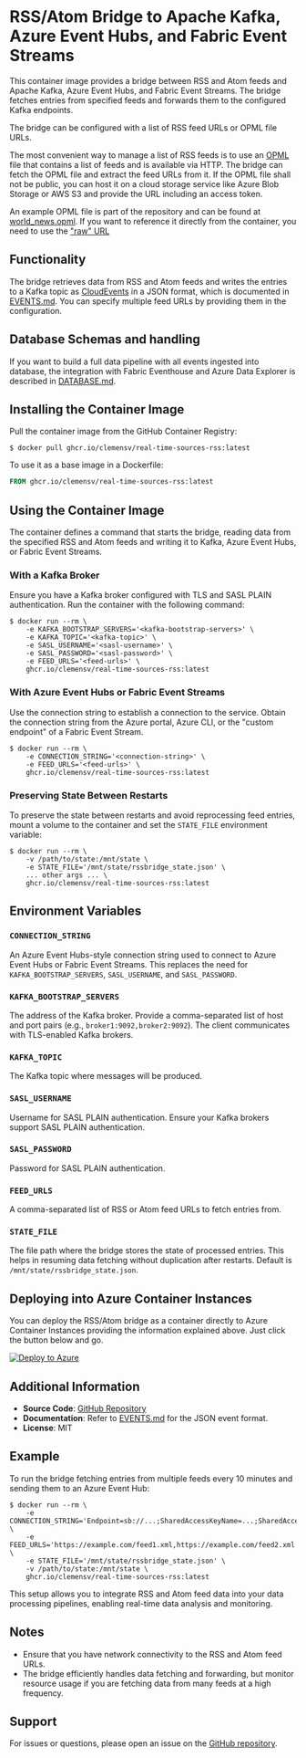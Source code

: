 # RSS/Atom Bridge to Apache Kafka, Azure Event Hubs, and Fabric Event Streams

This container image provides a bridge between RSS and Atom feeds and Apache
Kafka, Azure Event Hubs, and Fabric Event Streams. The bridge fetches entries
from specified feeds and forwards them to the configured Kafka endpoints.

The bridge can be configured with a list of RSS feed URLs or OPML file URLs.

The most convenient way to manage a list of RSS feeds is to use an
[OPML](https://en.wikipedia.org/wiki/OPML) file that contains a list of feeds
and is available via HTTP. The bridge can fetch the OPML file and extract the
feed URLs from it. If the OPML file shall not be public, you can host it on a
cloud storage service like Azure Blob Storage or AWS S3 and provide the URL
including an access token.

An example OPML file is part of the repository and can be found at
[world_news.opml](opml/world_news.opml). If you want to reference it directly from the container, you need
to use the ["raw" URL](https://raw.githubusercontent.com/clemensv/real-time-sources/main/rss/opml/world_news.opml)

## Functionality

The bridge retrieves data from RSS and Atom feeds and writes the entries to a
Kafka topic as [CloudEvents](https://cloudevents.io/) in a JSON format, which is
documented in [EVENTS.md](EVENTS.md). You can specify multiple feed URLs by
providing them in the configuration.

## Database Schemas and handling

If you want to build a full data pipeline with all events ingested into
database, the integration with Fabric Eventhouse and Azure Data Explorer is
described in [DATABASE.md](../DATABASE.md).

## Installing the Container Image

Pull the container image from the GitHub Container Registry:

```shell
$ docker pull ghcr.io/clemensv/real-time-sources-rss:latest
```

To use it as a base image in a Dockerfile:

```dockerfile
FROM ghcr.io/clemensv/real-time-sources-rss:latest
```

## Using the Container Image

The container defines a command that starts the bridge, reading data from the
specified RSS and Atom feeds and writing it to Kafka, Azure Event Hubs, or
Fabric Event Streams.

### With a Kafka Broker

Ensure you have a Kafka broker configured with TLS and SASL PLAIN
authentication. Run the container with the following command:

```shell
$ docker run --rm \
    -e KAFKA_BOOTSTRAP_SERVERS='<kafka-bootstrap-servers>' \
    -e KAFKA_TOPIC='<kafka-topic>' \
    -e SASL_USERNAME='<sasl-username>' \
    -e SASL_PASSWORD='<sasl-password>' \
    -e FEED_URLS='<feed-urls>' \
    ghcr.io/clemensv/real-time-sources-rss:latest
```

### With Azure Event Hubs or Fabric Event Streams

Use the connection string to establish a connection to the service. Obtain the
connection string from the Azure portal, Azure CLI, or the "custom endpoint" of
a Fabric Event Stream.

```shell
$ docker run --rm \
    -e CONNECTION_STRING='<connection-string>' \
    -e FEED_URLS='<feed-urls>' \
    ghcr.io/clemensv/real-time-sources-rss:latest
```

### Preserving State Between Restarts

To preserve the state between restarts and avoid reprocessing feed entries,
mount a volume to the container and set the `STATE_FILE` environment variable:

```shell
$ docker run --rm \
    -v /path/to/state:/mnt/state \
    -e STATE_FILE='/mnt/state/rssbridge_state.json' \
    ... other args ... \
    ghcr.io/clemensv/real-time-sources-rss:latest
```

## Environment Variables

### `CONNECTION_STRING`

An Azure Event Hubs-style connection string used to connect to Azure Event Hubs
or Fabric Event Streams. This replaces the need for `KAFKA_BOOTSTRAP_SERVERS`,
`SASL_USERNAME`, and `SASL_PASSWORD`.

### `KAFKA_BOOTSTRAP_SERVERS`

The address of the Kafka broker. Provide a comma-separated list of host and port
pairs (e.g., `broker1:9092,broker2:9092`). The client communicates with
TLS-enabled Kafka brokers.

### `KAFKA_TOPIC`

The Kafka topic where messages will be produced.

### `SASL_USERNAME`

Username for SASL PLAIN authentication. Ensure your Kafka brokers support SASL PLAIN authentication.

### `SASL_PASSWORD`

Password for SASL PLAIN authentication.

### `FEED_URLS`

A comma-separated list of RSS or Atom feed URLs to fetch entries from.

### `STATE_FILE`

The file path where the bridge stores the state of processed entries. This helps
in resuming data fetching without duplication after restarts. Default is
`/mnt/state/rssbridge_state.json`.

## Deploying into Azure Container Instances

You can deploy the RSS/Atom bridge as a container directly to Azure Container
Instances providing the information explained above. Just click the button below and go.

[![Deploy to Azure](https://aka.ms/deploytoazurebutton)](https://portal.azure.com/#create/Microsoft.Template/uri/https%3A%2F%2Fraw.githubusercontent.com%2Fclemensv%2Freal-time-sources%2Fmain%2Frss%2Fazure-template.json)

## Additional Information

- **Source Code**: [GitHub Repository](https://github.com/clemensv/real-time-sources/tree/main/rss)
- **Documentation**: Refer to [EVENTS.md](EVENTS.md) for the JSON event format.
- **License**: MIT

## Example

To run the bridge fetching entries from multiple feeds every 10 minutes and sending them to an Azure Event Hub:

```shell
$ docker run --rm \
    -e CONNECTION_STRING='Endpoint=sb://...;SharedAccessKeyName=...;SharedAccessKey=...;EntityPath=...' \
    -e FEED_URLS='https://example.com/feed1.xml,https://example.com/feed2.xml' \
    -e STATE_FILE='/mnt/state/rssbridge_state.json' \
    -v /path/to/state:/mnt/state \
    ghcr.io/clemensv/real-time-sources-rss:latest
```

This setup allows you to integrate RSS and Atom feed data into your data processing pipelines, enabling real-time data analysis and monitoring.

## Notes

- Ensure that you have network connectivity to the RSS and Atom feed URLs.
- The bridge efficiently handles data fetching and forwarding, but monitor resource usage if you are fetching data from many feeds at a high frequency.

## Support

For issues or questions, please open an issue on the [GitHub repository](https://github.com/clemensv/real-time-sources/issues).
